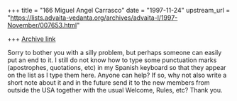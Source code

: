 +++
title = "166 Miguel Angel Carrasco"
date = "1997-11-24"
upstream_url = "https://lists.advaita-vedanta.org/archives/advaita-l/1997-November/007653.html"

+++
[Archive link](https://lists.advaita-vedanta.org/archives/advaita-l/1997-November/007653.html)

Sorry to bother you with a silly problem, but perhaps someone can easily
put an end to it.
I still do not know how to type some punctuation marks (apostrophes,
quotations, etc) in my Spanish keyboard so that they appear on the list as
I type them here.
Anyone can help?
If so, why not also write a short note about it and in the future send it
to the new members from outside the USA together with the usual Welcome,
Rules, etc?
Thank you.

